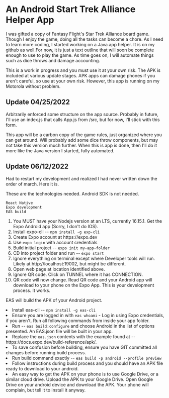 # An Android Start Trek Alliance Helper App

<p>I was gifted a copy of Fantasy Flight's Star Trek Alliance board game.  Though I enjoy the game, doing all the tasks 
can become a chore.  As I need to learn more coding, I started working on a Java app helper.  It is on my github as well.</
<p>For now, it is just a text outline that will soon be complete enough to use to play the game.  As time goes on, I will automate things such as dice throws and damage accounting.</p>
<p>This is a work in progress and you must use it at your own risk.  The APK is included at various update stages.  APK apps can damage phones if you aren't careful, so use at your own risk.  However, this app is running on my Motorola without problem.</p>

## Update 04/25/2022

<p>Arbitrarily enforced some structure on the app source.  Probably in future, I'll use an index.js that calls App.js from /src, but for now, I'll stick with this form.

<p>This app will be a carbon copy of the game rules, just organized where you can get around.  Will probably add some dice throw components, but may not take this version much further.  When this is app is done, then I'll do it more like the Java version I started, fully automated.

## Update 06/12/2022
<p>Had to restart my development and realized I had never written down the order of march.  Here it is.</p>

<p>These are the technologies needed.  Android SDK is not needed.</p>

<code>React Native</code><br>
<code>Expo development</code><br>
<code>EAS build</code><br>
<ol>
<li>You MUST have your Nodejs version at an LTS, currently 16.15.1. Get the Expo Android app (Sorry, I don't do IOS).</li>
<li>Install expo-cli -- <code>npm install -g exp-cli</code></li>
<li>Create Expo account at https://expo.dev</li>
<li>Use <code>expo login</code> with account credentials</li>
<li>Build initial project -- <code>expo init my-app-folder</code></li>
<li>CD into project folder and run -- <code>expo start</code></li>
<li>Ignore everything on terminal except where Developer tools will run. Likely at http://localhost:19002, but might be different.</li>
<li>Open web page at location identified above.</li>
<li>Ignore QR code.  Click on TUNNEL where it has CONNECTION.</li>
<li>QR code will now change.  Read QR code and your Android app will download to your phone on the Expo App. This is your development process.  It works.</li>

</ol>

EAS will build the APK of your Android project.<br>
<li>Install eas-cli -- <code>npm install -g eas-cli</code></li>
<li>Ensure you are logged in with <code>eas whoami</code> - Log in using Expo credentials, if you aren't. Run all following commands from inside your app folder.</li>
<li>Run -- <code>eas build:configure</code> and choose Android in the list of options presented.  An EAS.json file will be built in your app.</li>
<li>Replace the <code>eas.json</code> contents with the example found at -- https://docs.expo.dev/build-reference/apk/.</li>
<li>To save confusion before building, ensure you have GIT committed all changes before running build process.</li>
<li>Run build command exactly -- <code>eas build -p android --profile preview</code></li>
<li>Follow instructions during build process and you should have an APK file ready to download to your android.</li>
<li>An easy way to get the APK on your phone is to use Google Drive, or a similar cloud drive. Upload the APK to your Google Drive.  Open Google Drive on your android device and download the APK.  Your phone will complain, but tell it to install it anyway.</li>
</ol>